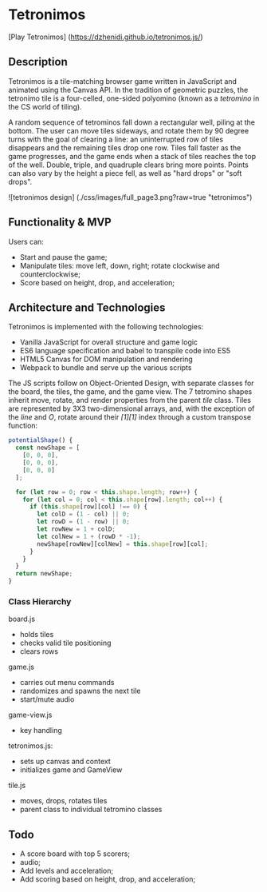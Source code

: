 # Tetronimos

[Play Tetronimos] (https://dzhenidi.github.io/tetronimos.js/)

## Description
  Tetronimos is a tile-matching browser game written in JavaScript and animated using the Canvas API.
  In the tradition of geometric puzzles, the tetronimo tile is a four-celled, one-sided polyomino (known as a *tetromino* in the CS world of tiling).

  A random sequence of tetrominos fall down a rectangular well, piling at the bottom. The user can move tiles sideways, and rotate them by 90 degree turns with the goal of clearing a line: an uninterrupted row of tiles  disappears and the remaining tiles drop one row.
  Tiles fall faster as the game progresses, and the game ends when a stack of tiles reaches the top of the well. Double, triple, and quadruple clears bring more points. Points can also vary by the height a piece fell, as well as "hard drops" or "soft drops".

  ![tetronimos design] (./css/images/full_page3.png?raw=true "tetronimos")

## Functionality & MVP

Users can:
- Start and pause the game;
- Manipulate tiles: move left, down, right; rotate clockwise and counterclockwise;
- Score based on height, drop, and acceleration;



## Architecture and Technologies

Tetronimos is implemented with the following technologies:

* Vanilla JavaScript for overall structure and game logic
* ES6 language specification and babel to transpile code into ES5
* HTML5 Canvas for DOM manipulation and rendering
* Webpack to bundle and serve up the various scripts

The JS scripts follow on Object-Oriented Design, with separate classes for the board, the tiles, the game, and the game view. The 7 tetromino shapes inherit move, rotate, and render properties from the parent *tile* class.
Tiles are represented by 3X3 two-dimensional arrays, and, with the exception of the *line* and *O*, rotate around their *[1][1]* index through a custom transpose function:

```javascript
potentialShape() {
  const newShape = [
    [0, 0, 0],
    [0, 0, 0],
    [0, 0, 0]
  ];

  for (let row = 0; row < this.shape.length; row++) {
    for (let col = 0; col < this.shape[row].length; col++) {
      if (this.shape[row][col] !== 0) {
        let colD = (1 - col) || 0;
        let rowD = (1 - row) || 0;
        let rowNew = 1 + colD;
        let colNew = 1 + (rowD * -1);
        newShape[rowNew][colNew] = this.shape[row][col];
      }
    }
  }
  return newShape;
}
```
### Class Hierarchy

board.js
  * holds tiles
  * checks valid tile positioning
  * clears rows

game.js
  * carries out menu commands
  * randomizes and spawns the next tile
  * start/mute audio

game-view.js
  * key handling

tetronimos.js:
  * sets up canvas and context
  * initializes game and GameView

tile.js
  * moves, drops, rotates tiles
  * parent class to individual tetromino classes

## Todo
  * A score board with top 5 scorers;
  * audio;
  * Add levels and acceleration;
  * Add scoring based on height, drop, and acceleration;

